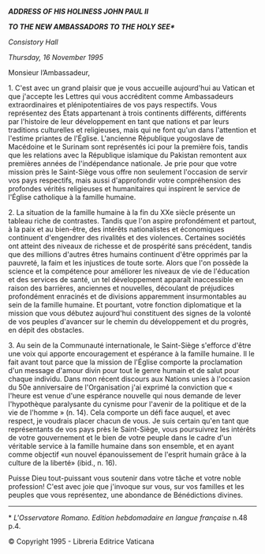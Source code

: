 ***ADDRESS OF HIS HOLINESS JOHN PAUL II***

***TO THE NEW AMBASSADORS TO THE HOLY SEE\****

*Consistory Hall*

*Thursday, 16 November 1995*

Monsieur l’Ambassadeur,

1\. C'est avec un grand plaisir que je vous accueille aujourd'hui au Vatican et que j'accepte les Lettres qui vous accréditent comme Ambassadeurs extraordinaires et plénipotentiaires de vos pays respectifs. Vous représentez des États appartenant à trois continents différents, différents par l'histoire de leur développement en tant que nations et par leurs traditions culturelles et religieuses, mais qui ne font qu'un dans l'attention et l'estime priantes de l'Église. L'ancienne République yougoslave de Macédoine et le Surinam sont représentés ici pour la première fois, tandis que les relations avec la République islamique du Pakistan remontent aux premières années de l'indépendance nationale. Je prie pour que votre mission près le Saint-Siège vous offre non seulement l'occasion de servir vos pays respectifs, mais aussi d'approfondir votre compréhension des profondes vérités religieuses et humanitaires qui inspirent le service de l'Église catholique à la famille humaine.

2\. La situation de la famille humaine à la fin du XXe siècle présente un tableau riche de contrastes. Tandis que l'on aspire profondément et partout, à la paix et au bien-être, des intérêts nationalistes et économiques continuent d'engendrer des rivalités et des violences. Certaines sociétés ont atteint des niveaux de richesse et de prospérité sans précédent, tandis que des millions d'autres êtres humains continuent d'être opprimés par la pauvreté, la faim et les injustices de toute sorte. Alors que l'on possède la science et la compétence pour améliorer les niveaux de vie de l'éducation et des services de santé, un tel développement apparaît inaccessible en raison des barrières, anciennes et nouvelles, découlant de préjudices profondément enracinés et de divisions apparemment insurmontables au sein de la famille humaine. Et pourtant, votre fonction diplomatique et la mission que vous débutez aujourd'hui constituent des signes de la volonté de vos peuples d'avancer sur le chemin du développement et du progrès, en dépit des obstacles.

3\. Au sein de la Communauté internationale, le Saint-Siège s'efforce d'être une voix qui apporte encouragement et espérance à la famille humaine. Il le fait avant tout parce que la mission de l'Église comporte la proclamation d'un message d'amour divin pour tout le genre humain et de salut pour chaque individu. Dans mon récent discours aux Nations unies à l'occasion du 50e anniversaire de l'Organisation j'ai exprimé la conviction que « l'heure est venue d'une espérance nouvelle qui nous demande de lever l'hypothèque paralysante du cynisme pour l'avenir de la politique et de la vie de l'homme » (n. 14). Cela comporte un défi face auquel, et avec respect, je voudrais placer chacun de vous. Je suis certain qu'en tant que représentants de vos pays près le Saint-Siège, vous poursuivrez les intérêts de votre gouvernement et le bien de votre peuple dans le cadre d'un véritable service à la famille humaine dans son ensemble, et en ayant comme objectif «un nouvel épanouissement de l'esprit humain grâce à la culture de la liberté» (ibid., n. 16).

Puisse Dieu tout-puissant vous soutenir dans votre tâche et votre noble profession! C'est avec joie que j'invoque sur vous, sur vos familles et les peuples que vous représentez, une abondance de Bénédictions divines.

* * *

\* *L'Osservatore Romano. Edition hebdomadaire en langue française* n.48 p.4.

© Copyright 1995 \- Libreria Editrice Vaticana